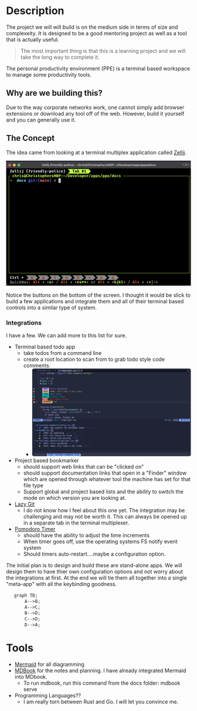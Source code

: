 # Description

The project we will will build is on the medium side in terms of size and complexeity. It is designed to be a good mentoring project as well as a tool that is actually useful. 

> The most important thing is that this is a learning project and we will take the long way to complete it. 
 

The personal productivity environment (PPE) is a terminal based workspace to manage some productivity tools. 


## Why are we building this?
Due to the way corporate networks work, one cannot simply add browser extensions or download any tool off of the web. However, build it yourself and you can generally use it. 


## The Concept

The idea came from looking at a terminal multiplex application called [Zellij](https://zellij.dev/documentation/). 

![Zellij](./images/zellij.png)

Notice the buttons on the bottom of the screen. I thought it would be slick to build a few applications and integrate them and all of their terminal based controls into a similar type of system. 

### Integrations
I have a few. We can add more to this list for sure. 

- Terminal based todo app
  - take todos from a command line 
  - create a root location to scan from to grab todo style code comments. 
    - ![Todo comments](./images/todo-style-comments.png)
- Project based bookmarker
  - should support web links that can be "clicked on"
  - should support documentation links that open in a "Finder" window which are opened through whatever tool the machine has set for that file type
  - Support global and project based lists and the ability to switch the mode on which version you are looking at.
- [Lazy Git](https://github.com/jesseduffield/lazygit)
  - I do not know how I feel about this one yet. The integration may be challenging and may not be worth it. This can always be opened up in a separate tab in the terminal multiplexer.
- [Pomodoro Timer](https://todoist.com/productivity-methods/pomodoro-technique)
  - should have the ability to adjust the time increments
  - When timer goes off, use the operating systems FS notify event system
  - Should timers auto-restart....maybe a configuration option.  


The initial plan is to design and build these are stand-alone apps. We will design them to have thier own configuration options and not worry about the integrations at first. At the end we will tie them all together into a single "meta-app" with all the keybinding goodness. 




 ```mermaid
    graph TD;
        A-->B;
        A-->C;
        B-->D;
        C-->D;
        D-->A;
```



# Tools
- [Mermaid](https://mermaid.js.org) for all diagramming 
- [MDBook](https://github.com/rust-lang/mdBook) for the notes and planning. I have already integrated Mermaid into MDbook. 
  - To run mdbook, run this command from the docs folder: mdbook serve
- Programming Languages??
  - I am really torn between Rust and Go. I will let you convince me. 
